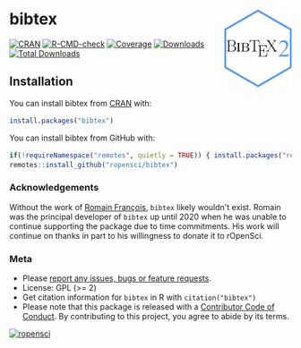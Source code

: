   # bibtex <a href="https://docs.ropensci.org/bibtex/"><img src="man/figures/logo.png" align="right" height="139" alt="bibtex website" /></a>

<!-- badges: start -->
[![CRAN](https://www.r-pkg.org/badges/version/bibtex)](https://CRAN.R-project.org/package=bibtex) 
[![R-CMD-check](https://github.com/ropensci/bibtex/actions/workflows/R-CMD-check.yaml/badge.svg)](https://github.com/ropensci/bibtex/actions/workflows/R-CMD-check.yaml)
[![Coverage](https://codecov.io/github/ropensci/bibtex/coverage.svg?branch=master)](https://app.codecov.io/gh/ropensci/bibtex/branch/master) 
[![Downloads](https://cranlogs.r-pkg.org/badges/bibtex)](https://cran.r-project.org/package=bibtex)
[![Total Downloads](https://cranlogs.r-pkg.org/badges/grand-total/bibtex?color=blue)](https://cran.r-project.org/package=bibtex)
<!-- badges: end -->

## Installation

You can install bibtex from [CRAN](https://cran.r-project.org) with:

```r
install.packages("bibtex")
```

You can install bibtex from GitHub with:

```r
if(!requireNamespace("remotes", quietly = TRUE)) { install.packages("remotes") }
remotes::install_github("ropensci/bibtex")
```

### Acknowledgements

Without the work of [Romain François](https://github.com/romainfrancois), `bibtex`
likely wouldn't exist. Romain was the principal developer of `bibtex` up until 
2020 when he was unable to continue supporting the package due to time 
commitments. His work will continue on thanks in part to his willingness to 
donate it to rOpenSci.

### Meta

- Please [report any issues, bugs or feature requests](https://github.com/ropensci/bibtex/issues).
- License: GPL (>= 2)
- Get citation information for `bibtex` in R with `citation("bibtex")`
- Please note that this package is released with a [Contributor Code of Conduct](https://ropensci.org/code-of-conduct/). By contributing to this project, you agree to abide by its terms.

[![ropensci](https://ropensci.org//public_images/github_footer.png)](https://ropensci.org/)
